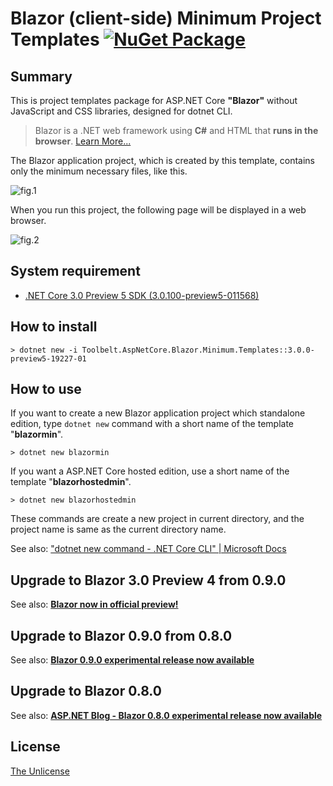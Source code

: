 # Blazor (client-side) Minimum Project Templates [![NuGet Package](https://img.shields.io/badge/nuget-v3.0.0%20Preview%205-orange.svg)](https://www.nuget.org/packages/Toolbelt.AspNetCore.Blazor.Minimum.Templates/3.0.0-preview5-19227-01)

## Summary

This is project templates package for ASP.NET Core **"Blazor"** without JavaScript and CSS libraries, designed for dotnet CLI.

> Blazor is a .NET web framework using **C#** and HTML that **runs in the browser**. [Learn More...](https://blazor.net/)

The Blazor application project, which is created by this template, contains only the minimum necessary files, like this.

![fig.1](https://github.com/jsakamoto/BlazorMinimumTemplates/raw/master/.assets/fig-001.png)

When you run this project, the following page will be displayed in a web browser.

![fig.2](https://raw.githubusercontent.com/jsakamoto/BlazorMinimumTemplates/master/.assets/fig-002.png)

## System requirement

- [.NET Core 3.0 Preview 5 SDK (3.0.100-preview5-011568)](https://dotnet.microsoft.com/download/dotnet-core/3.0)

## How to install

```shell
> dotnet new -i Toolbelt.AspNetCore.Blazor.Minimum.Templates::3.0.0-preview5-19227-01
```

## How to use

If you want to create a new Blazor application project which standalone edition, type `dotnet new` command with a short name of the template "**blazormin**".

```shell
> dotnet new blazormin
```

If you want a ASP.NET Core hosted edition, use a short name of the template "**blazorhostedmin**".

```shell
> dotnet new blazorhostedmin
```

These commands are create a new project in current directory, and the project name is same as the current directory name.

See also: ["dotnet new command - .NET Core CLI" | Microsoft Docs](https://docs.microsoft.com/en-us/dotnet/core/tools/dotnet-new)

## Upgrade to Blazor 3.0 Preview 4 from 0.9.0

See also: **[Blazor now in official preview!](https://devblogs.microsoft.com/aspnet/blazor-now-in-official-preview/)**

## Upgrade to Blazor 0.9.0 from 0.8.0

See also: **[Blazor 0.9.0 experimental release now available](https://devblogs.microsoft.com/aspnet/blazor-0-9-0-experimental-release-now-available/)**

## Upgrade to Blazor 0.8.0

See also: **[ASP.NET Blog - Blazor 0.8.0 experimental release now available](https://blogs.msdn.microsoft.com/webdev/2019/02/05/blazor-0-8-0-experimental-release-now-available/)**

## License

[The Unlicense](https://github.com/jsakamoto/BlazorMinimumTemplates/blob/master/LICENSE)
